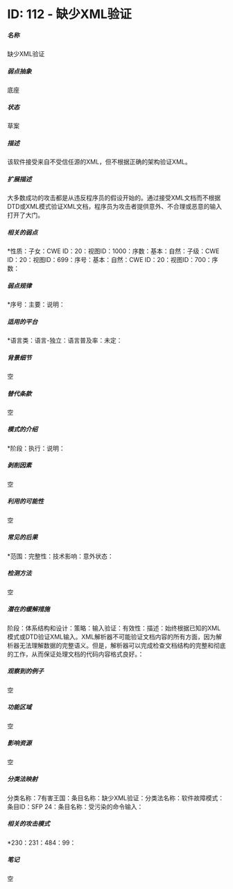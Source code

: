 # ID: 112 - 缺少XML验证
<h5>名称</h5>缺少XML验证
<h5>弱点抽象</h5>底座
<h5>状态</h5>草案
<h5>描述</h5>该软件接受来自不受信任源的XML，但不根据正确的架构验证XML。
<h5>扩展描述</h5>大多数成功的攻击都是从违反程序员的假设开始的。通过接受XML文档而不根据DTD或XML模式验证XML文档，程序员为攻击者提供意外、不合理或恶意的输入打开了大门。
<h5>相关的弱点</h5>*性质：子女：CWE ID：20：视图ID：1000：序数：基本：自然：子级：CWE ID：20：视图ID：699：序号：基本：自然：CWE ID：20：视图ID：700：序数：
<h5>弱点规律</h5>*序号：主要：说明：
<h5>适用的平台</h5>*语言类：语言-独立：语言普及率：未定：
<h5>背景细节</h5>空
<h5>替代条款</h5>空
<h5>模式的介绍</h5>*阶段：执行：说明：
<h5>剥削因素</h5>空
<h5>利用的可能性</h5>空
<h5>常见的后果</h5>*范围：完整性：技术影响：意外状态：
<h5>检测方法</h5>空
<h5>潜在的缓解措施</h5>阶段：体系结构和设计：策略：输入验证：有效性：描述：始终根据已知的XML模式或DTD验证XML输入。XML解析器不可能验证文档内容的所有方面，因为解析器无法理解数据的完整语义。但是，解析器可以完成检查文档结构的完整和彻底的工作，从而保证处理文档的代码内容格式良好。：
<h5>观察到的例子</h5>空
<h5>功能区域</h5>空
<h5>影响资源</h5>空
<h5>分类法映射</h5>分类名称：7有害王国：条目名称：缺少XML验证：分类法名称：软件故障模式：条目ID：SFP 24：条目名称：受污染的命令输入：
<h5>相关的攻击模式</h5>*230：231：484：99：
<h5>笔记</h5>空

